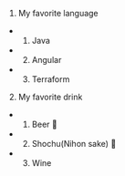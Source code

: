 1. My favorite language
  - 1. Java
  - 2. Angular
  - 3. Terraform

2. My favorite drink
  - 1. Beer :beer:
  - 2. Shochu(Nihon sake) :sake:
  - 3. Wine
